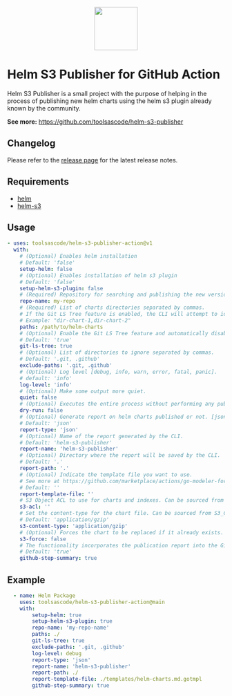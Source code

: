 <p align="center"><a href="https://github.com/toolsascode/helm-s3-publisher"><image src="https://raw.githubusercontent.com/toolsascode/protomagic/main/assets/protomagic.png" style="width: 100px;"></a></p>

# Helm S3 Publisher for GitHub Action

Helm S3 Publisher is a small project with the purpose of helping in the process of publishing new helm charts using the helm s3 plugin already known by the community.

**See more:** <https://github.com/toolsascode/helm-s3-publisher>

## Changelog

Please refer to the [release page](https://github.com/toolsascode/helm-s3-publisher/releases) for the latest release notes.

## Requirements

- [helm](https://helm.sh)
- [helm-s3](https://github.com/hypnoglow/helm-s3)

## Usage

```yaml
- uses: toolsascode/helm-s3-publisher-action@v1
  with:
    # (Optional) Enables helm installation
    # Default: 'false'
    setup-helm: false
    # (Optional) Enables installation of helm s3 plugin
    # Default: 'false'
    setup-helm-s3-plugin: false
    # (Required) Repository for searching and publishing the new version of the chart.
    repo-name: my-repo
    # (Required) List of charts directories separated by commas.
    # If the Git LS Tree feature is enabled, the CLI will attempt to identify all changed chart directories indicated in the PATHS parameter.
    # Example: "dir-chart-1,dir-chart-2"
    paths: /path/to/helm-charts
    # (Optional) Enable the Git LS Tree feature and automatically disables the CHART PATHS parameter if it was specified.
    # Default: 'true'
    git-ls-tree: true
    # (Optional) List of directories to ignore separated by commas.
    # Default: '.git, .github'
    exclude-paths: '.git, .github'
    # (Optional) Log level [debug, info, warn, error, fatal, panic].
    # default: 'info'
    log-level: 'info'
    # (Optional) Make some output more quiet.
    quiet: false
    # (Optional) Executes the entire process without performing any publishing operations.
    dry-run: false
    # (Optional) Generate report on helm charts published or not. [json, text and txt].
    # Default: 'json'
    report-type: 'json'
    # (Optional) Name of the report generated by the CLI.
    # Default: 'helm-s3-publisher'
    report-name: 'helm-s3-publisher'
    # (Optional) Directory where the report will be saved by the CLI.
    # Default: '.'
    report-path: '.'
    # (Optional) Indicate the template file you want to use. 
    # See more at https://github.com/marketplace/actions/go-modeler-for-file-templates
    # Default: ''
    report-template-file: ''
    # S3 Object ACL to use for charts and indexes. Can be sourced from S3_ACL environment variable.
    s3-acl: ''
    # Set the content-type for the chart file. Can be sourced from S3_CHART_CONTENT_TYPE environment variable.
    # Default: 'application/gzip'
    s3-content-type: 'application/gzip'
    # (Optional) Forces the chart to be replaced if it already exists. This may cause the repository to lose the existing version's chart; use with caution.
    s3-force: false
    # The functionality incorporates the publication report into the GitHub Actions Summary.
    # Default: 'true'
    github-step-summary: true
```

## Example

```yaml
  - name: Helm Package
    uses: toolsascode/helm-s3-publisher-action@main
    with:
        setup-helm: true
        setup-helm-s3-plugin: true
        repo-name: 'my-repo-name'
        paths: ./
        git-ls-tree: true
        exclude-paths: '.git, .github'
        log-level: debug
        report-type: 'json'
        report-name: 'helm-s3-publisher'
        report-path: ./
        report-template-file: ./templates/helm-charts.md.gotmpl
        github-step-summary: true
```
